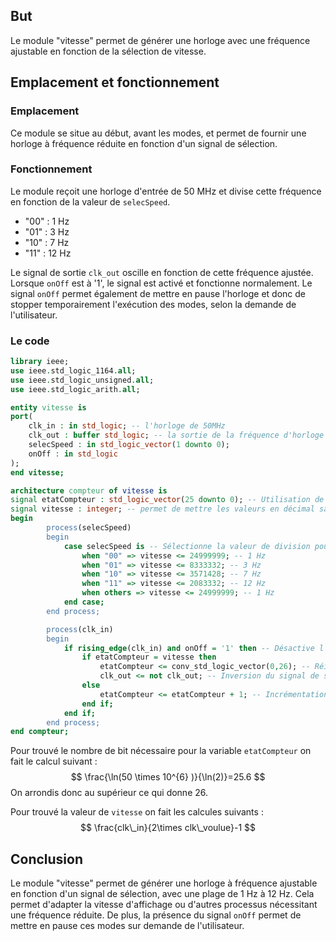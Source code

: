 ## But

Le module "vitesse" permet de générer une horloge avec une fréquence ajustable en fonction de la sélection de vitesse.

## Emplacement et fonctionnement

### Emplacement

Ce module se situe au début, avant les modes, et permet de fournir une horloge à fréquence réduite en fonction d'un signal de sélection.

### Fonctionnement

Le module reçoit une horloge d'entrée de 50 MHz et divise cette fréquence en fonction de la valeur de `selecSpeed`.

- "00" : 1 Hz
- "01" : 3 Hz
- "10" : 7 Hz
- "11" : 12 Hz

Le signal de sortie `clk_out` oscille en fonction de cette fréquence ajustée. Lorsque `onOff` est à '1', le signal est activé et fonctionne normalement. Le signal `onOff` permet également de mettre en pause l'horloge et donc de stopper temporairement l'exécution des modes, selon la demande de l'utilisateur.

### Le code

```vhdl
library ieee;
use ieee.std_logic_1164.all;
use ieee.std_logic_unsigned.all;
use ieee.std_logic_arith.all;

entity vitesse is
port(
	clk_in : in std_logic; -- l'horloge de 50MHz
	clk_out : buffer std_logic; -- la sortie de la fréquence d'horloge abaissée
	selecSpeed : in std_logic_vector(1 downto 0);
	onOff : in std_logic
);
end vitesse;

architecture compteur of vitesse is
signal etatCompteur : std_logic_vector(25 downto 0); -- Utilisation de 26 bits pour compter jusqu'à 50 MHz, nécessaire pour diviser la fréquence d'horloge
signal vitesse : integer; -- permet de mettre les valeurs en décimal sans définir le nombre de bits
begin
    	process(selecSpeed)
    	begin
    		case selecSpeed is -- Sélectionne la valeur de division pour obtenir la fréquence souhaitée
    			when "00" => vitesse <= 24999999; -- 1 Hz
    			when "01" => vitesse <= 8333332; -- 3 Hz
    			when "10" => vitesse <= 3571428; -- 7 Hz
    			when "11" => vitesse <= 2083332; -- 12 Hz
    			when others => vitesse <= 24999999; -- 1 Hz
    		end case;
    	end process;

    	process(clk_in)
    	begin
    		if rising_edge(clk_in) and onOff = '1' then -- Désactive l'horloge lorsque onOff est à '0'
    			if etatCompteur = vitesse then
    				etatCompteur <= conv_std_logic_vector(0,26); -- Réinitialisation du compteur
    				clk_out <= not clk_out; -- Inversion du signal de sortie
    			else
    				etatCompteur <= etatCompteur + 1; -- Incrémentation normale
    			end if;
    		end if;
    	end process;
end compteur;
```
Pour trouvé le nombre de bit nécessaire pour la variable `etatCompteur` on fait le calcul suivant :
$$
\frac{\ln(50 \times 10^{6} )}{\ln(2)}=25.6
$$
On arrondis donc au supérieur ce qui donne $26$.

Pour trouvé la valeur de `vitesse` on fait les calcules suivants :
$$
\frac{clk\_in}{2\times clk\_voulue}-1
$$
## Conclusion

Le module "vitesse" permet de générer une horloge à fréquence ajustable en fonction d'un signal de sélection, avec une plage de 1 Hz à 12 Hz. Cela permet d'adapter la vitesse d'affichage ou d'autres processus nécessitant une fréquence réduite. De plus, la présence du signal `onOff` permet de mettre en pause ces modes sur demande de l'utilisateur.